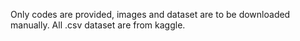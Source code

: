 Only codes are provided, images and dataset are to be downloaded manually. All .csv dataset are from kaggle.
